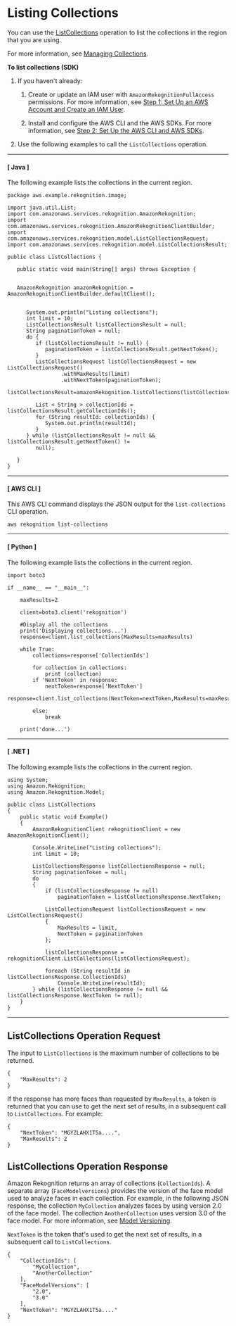 # Listing Collections<a name="list-collection-procedure"></a>

You can use the [ListCollections](API_ListCollections.md) operation to list the collections in the region that you are using\.

For more information, see [Managing Collections](collections.md#managing-collections)\. 

**To list collections \(SDK\)**

1. If you haven't already:

   1. Create or update an IAM user with `AmazonRekognitionFullAccess` permissions\. For more information, see [Step 1: Set Up an AWS Account and Create an IAM User](setting-up.md#setting-up-iam)\.

   1. Install and configure the AWS CLI and the AWS SDKs\. For more information, see [Step 2: Set Up the AWS CLI and AWS SDKs](setup-awscli-sdk.md)\.

1. Use the following examples to call the `ListCollections` operation\.

------
#### [ Java ]

   The following example lists the collections in the current region\.

   ```
   package aws.example.rekognition.image;
   
   import java.util.List;
   import com.amazonaws.services.rekognition.AmazonRekognition;
   import com.amazonaws.services.rekognition.AmazonRekognitionClientBuilder;
   import com.amazonaws.services.rekognition.model.ListCollectionsRequest;
   import com.amazonaws.services.rekognition.model.ListCollectionsResult;
   
   public class ListCollections {
   
      public static void main(String[] args) throws Exception {
   
   
   	  AmazonRekognition amazonRekognition = AmazonRekognitionClientBuilder.defaultClient();
    
   
         System.out.println("Listing collections");
         int limit = 10;
         ListCollectionsResult listCollectionsResult = null;
         String paginationToken = null;
         do {
            if (listCollectionsResult != null) {
               paginationToken = listCollectionsResult.getNextToken();
            }
            ListCollectionsRequest listCollectionsRequest = new ListCollectionsRequest()
                    .withMaxResults(limit)
                    .withNextToken(paginationToken);
            listCollectionsResult=amazonRekognition.listCollections(listCollectionsRequest);
            
            List < String > collectionIds = listCollectionsResult.getCollectionIds();
            for (String resultId: collectionIds) {
               System.out.println(resultId);
            }
         } while (listCollectionsResult != null && listCollectionsResult.getNextToken() !=
            null);
        
      }
   }
   ```

------
#### [ AWS CLI ]

   This AWS CLI command displays the JSON output for the `list-collections` CLI operation\. 

   ```
   aws rekognition list-collections 
   ```

------
#### [ Python ]

   The following example lists the collections in the current region\.

   ```
   import boto3
   
   if __name__ == "__main__":
   
       maxResults=2
       
       client=boto3.client('rekognition')
   
       #Display all the collections
       print('Displaying collections...')
       response=client.list_collections(MaxResults=maxResults)
   
       while True:
           collections=response['CollectionIds']
   
           for collection in collections:
               print (collection)
           if 'NextToken' in response:
               nextToken=response['NextToken']
               response=client.list_collections(NextToken=nextToken,MaxResults=maxResults)
               
           else:
               break
   
       print('done...')
   ```

------
#### [ \.NET ]

   The following example lists the collections in the current region\.

   ```
   using System;
   using Amazon.Rekognition;
   using Amazon.Rekognition.Model;
   
   public class ListCollections
   {
       public static void Example()
       {
           AmazonRekognitionClient rekognitionClient = new AmazonRekognitionClient();
   
           Console.WriteLine("Listing collections");
           int limit = 10;
   
           ListCollectionsResponse listCollectionsResponse = null;
           String paginationToken = null;
           do
           {
               if (listCollectionsResponse != null)
                   paginationToken = listCollectionsResponse.NextToken;
   
               ListCollectionsRequest listCollectionsRequest = new ListCollectionsRequest()
               {
                   MaxResults = limit,
                   NextToken = paginationToken
               };
   
               listCollectionsResponse = rekognitionClient.ListCollections(listCollectionsRequest);
   
               foreach (String resultId in listCollectionsResponse.CollectionIds)
                   Console.WriteLine(resultId);
           } while (listCollectionsResponse != null && listCollectionsResponse.NextToken != null);
       }
   }
   ```

------

## ListCollections Operation Request<a name="listcollections-request"></a>

The input to `ListCollections` is the maximum number of collections to be returned\. 

```
{
    "MaxResults": 2
}
```

If the response has more faces than requested by `MaxResults`, a token is returned that you can use to get the next set of results, in a subsequent call to `ListCollections`\. For example:

```
{
    "NextToken": "MGYZLAHX1T5a....",
    "MaxResults": 2
}
```

## ListCollections Operation Response<a name="listcollections-operation-response"></a>

Amazon Rekognition returns an array of collections \(`CollectionIds`\)\. A separate array \(`FaceModelversions`\) provides the version of the face model used to analyze faces in each collection\. For example, in the following JSON response, the collection `MyCollection` analyzes faces by using version 2\.0 of the face model\. The collection `AnotherCollection` uses version 3\.0 of the face model\. For more information, see [Model Versioning](face-detection-model.md)\.

`NextToken` is the token that's used to get the next set of results, in a subsequent call to `ListCollections`\. 

```
{
    "CollectionIds": [
        "MyCollection",
        "AnotherCollection"
    ],
    "FaceModelVersions": [
        "2.0",
        "3.0"
    ],
    "NextToken": "MGYZLAHX1T5a...."
}
```